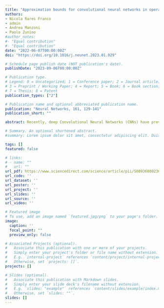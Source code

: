 ```yaml
---
title: "Approximation bounds for convolutional neural networks in operator learning"
authors:
- Nicola Rares Franco
- admin
- Andrea Manzoni
- Paolo Zunino
#author_notes:
#- "Equal contribution"
#- "Equal contribution"
date: "2022-06-07T00:00:00Z"
doi: "https://doi.org/10.1016/j.neunet.2023.01.029"

# Schedule page publish date (NOT publication's date).
publishDate: "2023-09-06T00:00:00Z"

# Publication type.
# Legend: 0 = Uncategorized; 1 = Conference paper; 2 = Journal article;
# 3 = Preprint / Working Paper; 4 = Report; 5 = Book; 6 = Book section;
# 7 = Thesis; 8 = Patent
publication_types: ["2"]

# Publication name and optional abbreviated publication name.
publication: "Neural Networks, 161, 129-141"
publication_short: ""

abstract: Recently, deep Convolutional Neural Networks (CNNs) have proven to be successful when employed in areas such as reduced order modeling of parametrized PDEs. Despite their accuracy and efficiency, the approaches available in the literature still lack a rigorous justification on their mathematical foundations. Motivated by this fact, in this paper we derive rigorous error bounds for the approximation of nonlinear operators by means of CNN models. More precisely, we address the case in which an operator maps a finite dimensional input onto a functional output, and a neural network model is used to approximate a discretized version of the input-to-output map. The resulting error estimates provide a clear interpretation of the hyperparameters defining the neural network architecture. All the proofs are constructive, and they ultimately reveal a deep connection between CNNs and the Fourier transform. Finally, we complement the derived error bounds by numerical experiments that illustrate their application.

# Summary. An optional shortened abstract.
#summary: Lorem ipsum dolor sit amet, consectetur adipiscing elit. Duis posuere tellus ac convallis placerat. Proin tincidunt magna sed ex sollicitudin condimentum.

tags: []
featured: false

# links:
# - name: ""
#   url: ""
url_pdf: https://www.sciencedirect.com/science/article/pii/S0893608023000412?via%3Dihub
url_code: ''
url_dataset: ''
url_poster: ''
url_project: ''
url_slides: ''
url_source: ''
url_video: ''

# Featured image
# To use, add an image named `featured.jpg/png` to your page's folder. 
image:
  caption: ''
  focal_point: ""
  preview_only: false

# Associated Projects (optional).
#   Associate this publication with one or more of your projects.
#   Simply enter your project's folder or file name without extension.
#   E.g. `internal-project` references `content/project/internal-project/index.md`.
#   Otherwise, set `projects: []`.
projects: []

# Slides (optional).
#   Associate this publication with Markdown slides.
#   Simply enter your slide deck's filename without extension.
#   E.g. `slides: "example"` references `content/slides/example/index.md`.
#   Otherwise, set `slides: ""`.
slides: []
---
```

